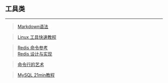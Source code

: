## 工具类
-----------------------------


> [Markdown语法](http://www.appinn.com/markdown/#link) <br/>


> [Linux 工具快速教程](https://linuxtools-rst.readthedocs.io/zh_CN/latest/) <br/>

> [Redis 命令参考](http://redisdoc.com/)<br/>
> [Redis 设计与实现](http://redisbook.com/) <br/>


> [命令行的艺术](https://github.com/jlevy/the-art-of-command-line/blob/master/README-zh.md) <br/>

> [MySQL 21min教程](http://www.cnblogs.com/mr-wid/archive/2013/05/09/3068229.html) <br/>
